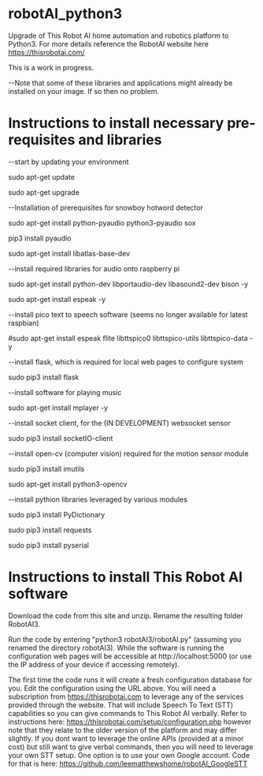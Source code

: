 # robotAI_python3
Upgrade of This Robot AI home automation and robotics platform to Python3. For more details reference the RobotAI website here https://thisrobotai.com/

This is a work in progress. 

--Note that some of these libraries and applications might already be installed on your image. If so then no problem.

# Instructions to install necessary pre-requisites and libraries

--start by updating your environment

sudo apt-get update

sudo apt-get upgrade

--Installation of prerequisites for snowboy hotword detector

sudo apt-get install python-pyaudio python3-pyaudio sox

pip3 install pyaudio

sudo apt-get install libatlas-base-dev

--install required libraries for audio onto raspberry pi

sudo apt-get install python-dev libportaudio-dev libasound2-dev  bison -y

sudo apt-get install espeak -y

--install pico text to speech software (seems no longer available for latest raspbian)

#sudo apt-get install espeak flite libttspico0 libttspico-utils libttspico-data -y

--install flask, which is required for local web pages to configure system

sudo pip3 install flask

--install software for playing music

sudo apt-get install mplayer -y

--install socket client, for the (IN DEVELOPMENT) websocket sensor

sudo pip3 install socketIO-client

--install open-cv (computer vision) required for the motion sensor module

sudo pip3 install imutils

sudo apt-get install python3-opencv

--install pythion libraries leveraged by various modules

sudo pip3 install PyDictionary

sudo pip3 install requests  

sudo pip3 install pyserial   


# Instructions to install This Robot AI software

Download the code from this site and unzip. Rename the resulting folder RobotAI3.

Run the code by entering  "python3 robotAI3/robotAI.py" (assuming you renamed the directory robotAI3). While the software is running the configuration web pages will be accessible at http://localhost:5000 (or use the IP address of your device if accessing remotely).  

The first time the code runs it will create a fresh configuration database for you. Edit the configuration using the URL above. You will need a subscription from https://thisrobotai.com to leverage any of the services provided through the website. That will include Speech To Text (STT) capabilities so you can give commands to This Robot AI verbally. Refer to instructions here: https://thisrobotai.com/setup/configuration.php however note that they relate to the older version of the platform and may differ slightly. If you dont want to leverage the online APIs (provided at a minor cost) but still want to give verbal commands, then you will need to leverage your own STT setup. One option is to use your own Google account. Code for that is here: https://github.com/leematthewshome/robotAI_GoogleSTT 











